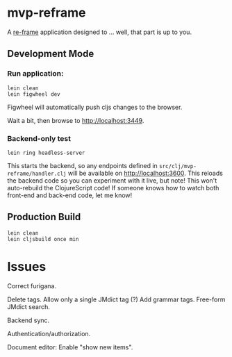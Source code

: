 # mvp-reframe

A [re-frame](https://github.com/Day8/re-frame) application designed to ... well, that part is up to you.

## Development Mode

### Run application:

```
lein clean
lein figwheel dev
```

Figwheel will automatically push cljs changes to the browser.

Wait a bit, then browse to [http://localhost:3449](http://localhost:3449).

### Backend-only test

```
lein ring headless-server
```

This starts the backend, so any endpoints defined in
`src/clj/mvp-reframe/handler.clj` will be available on
[http://localhost:3600](http://localhost:3600). This reloads the backend code so
you can experiment with it live, but note! This won't auto-rebuild the
ClojureScript code! If someone knows how to watch both front-end and back-end
code, let me know!

## Production Build

```
lein clean
lein cljsbuild once min
```

# Issues

Correct furigana.

Delete tags.
Allow only a single JMdict tag (?)
Add grammar tags.
Free-form JMdict search.

Backend sync.

Authentication/authorization.

Document editor:
Enable "show new items".

